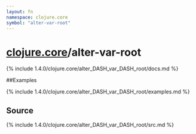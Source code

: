 ```yaml
---
layout: fn
namespace: clojure.core
symbol: "alter-var-root"
---
```


# [clojure.core](../)/alter-var-root

{% include 1.4.0/clojure.core/alter_DASH_var_DASH_root/docs.md %}

##Examples

{% include 1.4.0/clojure.core/alter_DASH_var_DASH_root/examples.md %}
## Source
{% include 1.4.0/clojure.core/alter_DASH_var_DASH_root/src.md %}

